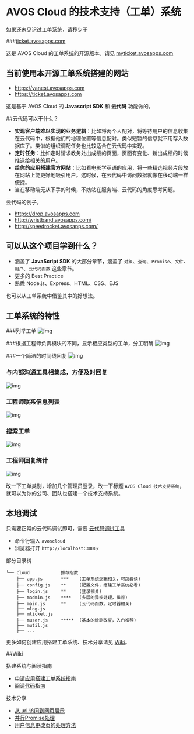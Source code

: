 # AVOS Cloud 的技术支持（工单）系统

如果还未见识过工单系统，请移步于 

###[ticket.avosapps.com](http://ticket.avosapps.com/)

这是 AVOS Cloud 的工单系统的开源版本。请见 [myticket.avosapps.com](http://myticket.avosapps.com)

## 当前使用本开源工单系统搭建的网站
* https://yanest.avosapps.com
* https://ticket.avosapps.com


这是基于 AVOS Cloud 的 **Javascript SDK** 和 **云代码** 功能做的。

##云代码可以干什么？

* **实现客户端难以实现的业务逻辑**：比如将两个人配对，将等待用户的信息收集在云代码中，根据他们的地理位置等信息配对。类似短暂的信息就不用存入数据库了。类似的组织调配任务也比较适合在云代码中实现。
* **定时任务**：比如定时请求教务处出成绩的页面，页面有变化、新出成绩的时候推送给相关的用户。
* **给你的应用搭建官方网站**：比如看电影学英语的应用，将一些精选视频片段放在网站上能更好地吸引用户。这时候，在云代码中访问数据就像在移动端一样便捷。
* 当在移动端无从下手的时候，不妨站在服务端、云代码的角度思考问题。

云代码的例子，

* https://drop.avosapps.com
* http://wristband.avosapps.com/
* http://speedrocket.avosapps.com/


## 可以从这个项目学到什么？

* 涵盖了 **JavaScript SDK** 的大部分章节，涵盖了 `对象`、`查询`、`Promise`、`文件`、`用户`、`云代码函数` 这些章节。
* 更多的 Best Practice
* 熟悉 Node.js、Express、HTML、CSS、EJS

也可以从工单系统中借鉴其中的好想法。

## 工单系统的特性

###列举工单
![img](https://github.com/avoscloud/ticket-app/blob/master/readme/list.png)

###根据工程师负责模块的不同，显示相应类型的工单，分工明确
![img](https://github.com/avoscloud/ticket-app/blob/master/readme/filter.png)

###一个简洁的时间线回复
![img](https://github.com/avoscloud/ticket-app/blob/master/readme/reply.png)

### 与内部沟通工具相集成，方便及时回复
![img](https://github.com/avoscloud/ticket-app/blob/master/readme/integration.png)

### 工程师联系信息列表
![img](https://github.com/avoscloud/ticket-app/blob/master/readme/contact.png)

### 搜索工单
![img](https://github.com/avoscloud/ticket-app/blob/master/readme/search.png)

### 工程师回复统计
![img](https://github.com/avoscloud/ticket-app/blob/master/readme/stat.png)


改一下工单类别，增加几个管理员登录，改一下标题 `AVOS Cloud 技术支持系统`，就可以为你的公司、团队也搭建一个技术支持系统。

## 本地调试

只需要正常的云代码调试即可，需要 [云代码调试工具](https://blog.avoscloud.com/591/)

* 命令行输入 `avoscloud`
* 浏览器打开 `http://localhost:3000/`

部分目录树
```
└── cloud            推荐指数
    ├── app.js       ***    (工单系统逻辑相关，可跳着读)
    ├── config.js    **     (配置文件，搭建工单系统必看)
    ├── login.js     **     (登录相关)
    ├── madmin.js    ****   (多层的异步处理，推荐)
    ├── main.js      **     (云代码函数，定时器相关)
    ├── mlog.js      
    ├── mticket.js   
    ├── muser.js     *****  (基本的增删改查，入门推荐)    
    ├── mutil.js
    ├── ...
```

更多如何创建应用搭建工单系统、技术分享请见 [Wiki](https://github.com/avoscloud/ticket-app/wiki)。

##Wiki 

搭建系统与阅读指南

* [申请应用搭建工单系统指南](https://github.com/avoscloud/ticket-app/wiki/%E7%94%B3%E8%AF%B7%E5%BA%94%E7%94%A8%E6%90%AD%E5%BB%BA%E5%B7%A5%E5%8D%95%E7%B3%BB%E7%BB%9F%E6%8C%87%E5%8D%97)
* [阅读代码指南](https://github.com/avoscloud/ticket-app/wiki/%E9%98%85%E8%AF%BB%E4%BB%A3%E7%A0%81%E6%8C%87%E5%8D%97)

技术分享

* [从 url 访问到网页展示](https://github.com/avoscloud/ticket-app/wiki/%E4%BB%8E-url-%E8%AE%BF%E9%97%AE%E5%88%B0%E7%BD%91%E9%A1%B5%E5%B1%95%E7%A4%BA)
* [并行Promise处理](https://github.com/avoscloud/ticket-app/wiki/%E5%B9%B6%E8%A1%8CPromise%E5%A4%84%E7%90%86)
* [用户信息更改页的处理方法](https://github.com/avoscloud/ticket-app/wiki/%E7%94%A8%E6%88%B7%E4%BF%A1%E6%81%AF%E6%9B%B4%E6%94%B9%E9%A1%B5%E7%9A%84%E5%A4%84%E7%90%86%E6%96%B9%E6%B3%95)
